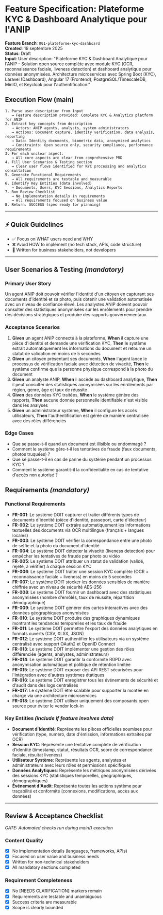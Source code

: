 # Feature Specification: Plateforme KYC & Dashboard Analytique pour l'ANIP

**Feature Branch**: `001-plateforme-kyc-dashboard`  
**Created**: 19 septembre 2025  
**Status**: Draft  
**Input**: User description: "Plateforme KYC & Dashboard Analytique pour l'ANIP - Solution open source complète avec module KYC (OCR, reconnaissance faciale, liveness detection) et dashboard analytique pour données anonymisées. Architecture microservices avec Spring Boot (KYC), Laravel (Dashboard), Angular 17 (Frontend), PostgreSQL/TimescaleDB, MinIO, et Keycloak pour l'authentification."

## Execution Flow (main)
```
1. Parse user description from Input
   → Feature description provided: Complete KYC & Analytics platform for ANIP
2. Extract key concepts from description
   → Actors: ANIP agents, analysts, system administrators
   → Actions: Document capture, identity verification, data analysis, reporting
   → Data: Identity documents, biometric data, anonymized analytics
   → Constraints: Open source only, security compliance, performance requirements
3. For each unclear aspect:
   → All core aspects are clear from comprehensive PRD
4. Fill User Scenarios & Testing section
   → Clear user flows identified for KYC processing and analytics consultation
5. Generate Functional Requirements
   → All requirements are testable and measurable
6. Identify Key Entities (data involved)
   → Documents, Users, KYC Sessions, Analytics Reports
7. Run Review Checklist
   → No implementation details in requirements
   → All requirements focused on business value
8. Return: SUCCESS (spec ready for planning)
```

---

## ⚡ Quick Guidelines
- ✅ Focus on WHAT users need and WHY
- ❌ Avoid HOW to implement (no tech stack, APIs, code structure)
- 👥 Written for business stakeholders, not developers

---

## User Scenarios & Testing *(mandatory)*

### Primary User Story
Un agent ANIP doit pouvoir vérifier l'identité d'un citoyen en capturant ses documents d'identité et sa photo, puis obtenir une validation automatisée avec un niveau de confiance élevé. Les analystes ANIP doivent pouvoir consulter des statistiques anonymisées sur les enrôlements pour prendre des décisions stratégiques et produire des rapports gouvernementaux.

### Acceptance Scenarios
1. **Given** un agent ANIP connecté à la plateforme, **When** il capture une pièce d'identité et demande une vérification KYC, **Then** le système extrait automatiquement les informations du document et retourne un statut de validation en moins de 5 secondes
2. **Given** un citoyen présentant ses documents, **When** l'agent lance le processus de vérification faciale avec détection de vivacité, **Then** le système confirme que la personne physique correspond à la photo du document
3. **Given** un analyste ANIP, **When** il accède au dashboard analytique, **Then** il peut consulter des statistiques anonymisées sur les enrôlements par région, genre, âge et taux de réussite
4. **Given** des données KYC traitées, **When** le système génère des rapports, **Then** aucune donnée personnelle identifiable n'est visible dans les analyses
5. **Given** un administrateur système, **When** il configure les accès utilisateurs, **Then** l'authentification est gérée de manière centralisée avec des rôles différenciés

### Edge Cases
- Que se passe-t-il quand un document est illisible ou endommagé ?
- Comment le système gère-t-il les tentatives de fraude (faux documents, photos truquées) ?
- Que se passe-t-il en cas de panne du système pendant un processus KYC ?
- Comment le système garantit-il la confidentialité en cas de tentative d'accès non autorisé ?

## Requirements *(mandatory)*

### Functional Requirements
- **FR-001**: Le système DOIT capturer et traiter différents types de documents d'identité (pièce d'identité, passeport, carte d'électeur)
- **FR-002**: Le système DOIT extraire automatiquement les informations textuelles des documents via OCR multilingue (français + langues locales)
- **FR-003**: Le système DOIT vérifier la correspondance entre une photo de selfie et la photo du document d'identité
- **FR-004**: Le système DOIT détecter la vivacité (liveness detection) pour empêcher les tentatives de fraude par photo ou vidéo
- **FR-005**: Le système DOIT attribuer un statut de validation (validé, rejeté, à vérifier) à chaque session KYC
- **FR-006**: Le système DOIT traiter une session KYC complète (OCR + reconnaissance faciale + liveness) en moins de 5 secondes
- **FR-007**: Le système DOIT stocker les données sensibles de manière chiffrée avec un niveau de sécurité AES-256
- **FR-008**: Le système DOIT fournir un dashboard avec des statistiques anonymisées (nombre d'enrôlés, taux de réussite, répartition démographique)
- **FR-009**: Le système DOIT générer des cartes interactives avec des données géographiques anonymisées
- **FR-010**: Le système DOIT produire des graphiques dynamiques montrant les tendances temporelles et les taux de fraude
- **FR-011**: Le système DOIT permettre l'export des données analytiques en formats ouverts (CSV, XLSX, JSON)
- **FR-012**: Le système DOIT authentifier les utilisateurs via un système centralisé avec support OAuth2 et OpenID Connect
- **FR-013**: Le système DOIT implémenter une gestion des rôles différenciée (agents, analystes, administrateurs)
- **FR-014**: Le système DOIT garantir la conformité RGPD avec anonymisation automatique et politique de rétention limitée
- **FR-015**: Le système DOIT exposer des API REST sécurisées pour l'intégration avec d'autres systèmes étatiques
- **FR-016**: Le système DOIT enregistrer tous les événements de sécurité et d'audit dans des logs centralisés
- **FR-017**: Le système DOIT être scalable pour supporter la montée en charge via une architecture microservices
- **FR-018**: Le système DOIT utiliser uniquement des composants open source pour éviter le vendor lock-in

### Key Entities *(include if feature involves data)*
- **Document d'Identité**: Représente les pièces officielles soumises pour vérification (type, numéro, date d'émission, informations extraites par OCR)
- **Session KYC**: Représente une tentative complète de vérification d'identité (timestamp, statut, résultats OCR, score de correspondance faciale, résultat liveness)
- **Utilisateur Système**: Représente les agents, analystes et administrateurs avec leurs rôles et permissions spécifiques
- **Données Analytiques**: Représente les métriques anonymisées dérivées des sessions KYC (statistiques temporelles, géographiques, démographiques)
- **Événement d'Audit**: Représente toutes les actions système pour traçabilité et conformité (connexions, modifications, accès aux données)

---

## Review & Acceptance Checklist
*GATE: Automated checks run during main() execution*

### Content Quality
- [x] No implementation details (languages, frameworks, APIs)
- [x] Focused on user value and business needs
- [x] Written for non-technical stakeholders
- [x] All mandatory sections completed

### Requirement Completeness
- [x] No [NEEDS CLARIFICATION] markers remain
- [x] Requirements are testable and unambiguous  
- [x] Success criteria are measurable
- [x] Scope is clearly bounded
